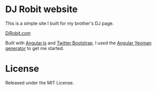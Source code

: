 # DJ Robit website

This is a simple site I built for my brother's DJ page.

[DjRobit.com](http://djrobit.com/)

Built with [Angular.js](http://angularjs.org/) and [Twitter Bootstrap](http://getbootstrap.com/). I used the [Angular Yeoman generator](https://github.com/yeoman/generator-angular) to get me started.

# License

Released under the MIT License.